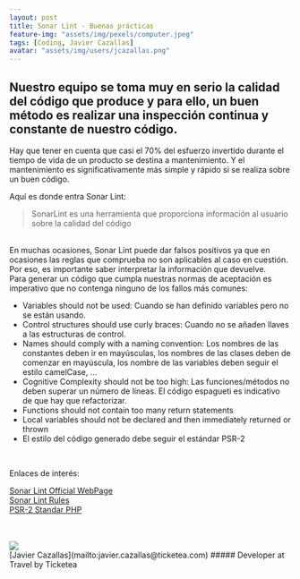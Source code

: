 ```yaml
---
layout: post
title: Sonar Lint - Buenas prácticas
feature-img: "assets/img/pexels/computer.jpeg"
tags: [Coding, Javier Cazallas]
avatar: "assets/img/users/jcazallas.png"
---
```


## Nuestro equipo se toma muy en serio la calidad del código que produce y para ello, un buen método es realizar una inspección continua y constante de nuestro código.
Hay que tener en cuenta que casi el 70% del esfuerzo invertido durante el tiempo de vida de un producto se destina a mantenimiento. Y el mantenimiento es significativamente más simple y rápido si se realiza sobre un buen código.
<br>

Aquí es donde entra Sonar Lint:
<br>
>SonarLint es una herramienta que proporciona
>información al usuario sobre la calidad del código

<br>
En muchas ocasiones, Sonar Lint puede dar falsos positivos ya que en ocasiones las reglas que comprueba no son aplicables al caso en cuestión. Por eso, es importante saber interpretar la información que devuelve.

<br>
Para generar un código que cumpla nuestras normas de aceptación es imperativo que no contenga ninguno de los fallos más comunes:

* Variables should not be used: Cuando se han definido variables pero no se están usando.
* Control structures should use curly braces: Cuando no se añaden llaves a las estructuras de control.
* Names should comply with a naming convention: Los nombres de las constantes deben ir en mayúsculas, los nombres de las clases deben de comenzar en mayúscula, los nombre de las variables deben seguir el estilo camelCase, ...
* Cognitive Complexity should not be too high: Las funciones/métodos no deben superar un número de líneas. El código espagueti es indicativo de que hay que refactorizar.
* Functions should not contain too many return statements
* Local variables should not be declared and then immediately returned or thrown
* El estilo del código generado debe seguir el estándar PSR-2

<br>

Enlaces de interés:
<br>

[Sonar Lint Official WebPage](https://www.sonarlint.org/)
<br>
[Sonar Lint Rules](https://www.sonarsource.com/sproducts/codeanalyzers/sonarphp/rules.html)
<br>
[PSR-2 Standar PHP](http://www.php-fig.org/psr/psr-2/)
<br>
<br>
<br>

<img class="avatar" src="{{ site.baseurl }}/{{ page.avatar }}" />
<br>
[Javier Cazallas](mailto:javier.cazallas@ticketea.com)
##### Developer at Travel by Ticketea
<br>
